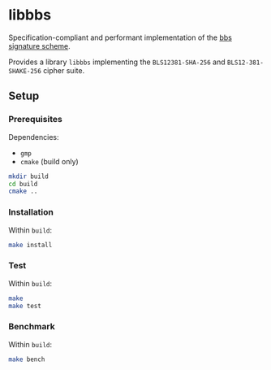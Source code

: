 # libbbs

Specification-compliant and performant implementation of the [bbs signature scheme](https://www.ietf.org/archive/id/draft-irtf-cfrg-bbs-signatures-05.html).

Provides a library `libbbs` implementing the `BLS12381-SHA-256` and `BLS12-381-SHAKE-256` cipher suite.

## Setup

### Prerequisites

Dependencies:

- `gmp`
- `cmake` (build only)

```zsh
mkdir build
cd build
cmake ..
```

### Installation

Within `build`:

```zsh
make install
```

### Test

Within `build`:

```zsh
make
make test
```

### Benchmark

Within `build`:

```zsh
make bench
```

